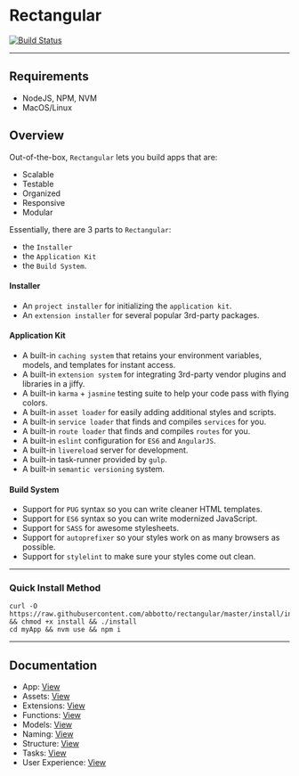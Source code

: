 # Rectangular
[![Build Status](https://travis-ci.org/abbotto/rectangular.svg?branch=master)](https://travis-ci.org/abbotto/rectangular)

---

## Requirements
- NodeJS, NPM, NVM
- MacOS/Linux

## Overview
Out-of-the-box, `Rectangular` lets you build apps that are:
- Scalable
- Testable
- Organized
- Responsive
- Modular

Essentially, there are 3 parts to `Rectangular`:
- the `Installer`
- the `Application Kit`
- the `Build System`.

#### Installer
- An `project installer` for initializing the `application kit`.
- An `extension installer` for several popular 3rd-party packages.

#### Application Kit
- A built-in `caching system` that retains your environment variables, models, and templates for instant access.
- A built-in `extension system` for integrating 3rd-party vendor plugins and libraries in a jiffy.
- A built-in `karma` + `jasmine` testing suite to help your code pass with flying colors.
- A built-in `asset loader` for easily adding additional styles and scripts.
- A built-in `service loader` that finds and compiles `services` for you.
- A built-in `route loader` that finds and compiles `routes` for you.
- A built-in `eslint` configuration for `ES6` and `AngularJS`.
- A built-in `livereload` server for development.
- A built-in task-runner provided by `gulp`.
- A built-in `semantic versioning` system.

#### Build System
- Support for `PUG` syntax so you can write cleaner HTML templates.
- Support for `ES6` syntax so you can write modernized JavaScript.
- Support for `SASS` for awesome stylesheets.
- Support for `autoprefixer` so your styles work on as many browsers as possible.
- Support for `stylelint` to make sure your styles come out clean.

---

### Quick Install Method
	curl -O https://raw.githubusercontent.com/abbotto/rectangular/master/install/install && chmod +x install && ./install
	cd myApp && nvm use && npm i

---

## Documentation
- App:				[View](readme/app.md)
- Assets: 			[View](readme/assets.md)
- Extensions:		[View](readme/extensions.md)
- Functions:		[View](readme/functions.md)
- Models:			[View](readme/models.md)
- Naming:			[View](readme/naming.md)
- Structure:		[View](readme/structure.md)
- Tasks: 			[View](readme/tasks.md)
- User Experience:	[View](readme/user-experience.md)


